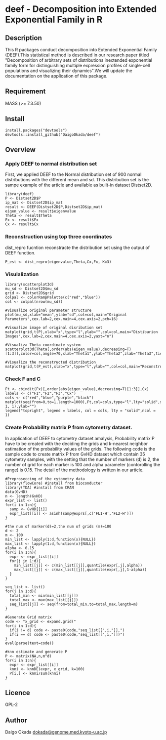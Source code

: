 deef - Decomposition into Extended Exponential Family in R
====

## Description
This R packages conduct decomposition into Extended Exponential Family (DEEF).This statistical method is described in our research paper titled "Decomposition of arbitrary sets of distributions inextended exponential family form for distinguishing multiple expression profiles of single-cell populations and visualizing their dynamics".We will update the documentation on the application of this package.


## Requirement
MASS (>= 7.3.50)

## Install
```{r}
install.packages("devtools")
devtools::install_github("DaigoOkada/deef")
```

## Overview

### Apply DEEF to normal distribution set

First, we applied DEEF to the Normal distribution set of 900 normal distributions with the different mean and sd.
This distribution set is the sampe example of the article and available as built-in dataset Distset2D.

```{r}
library(deef)
P <- Distset2D$P
ip_mat <- Distset2D$ip_mat
result <- DEEF(Distset2D$P,Distset2D$ip_mat)
eigen_value <- result$eigenvalue
Theta <- result$Theta
Fx <- result$Fx
Cx <- result$Cx
```

### Reconstruction using top three coordinates

dist_repro fucntion reconstracte the distribution set using the output of DEEF function.

```{r}
P_est <- dist_repro(eigenvalue,Theta,Cx,Fx, K=3)
```

### Visulalization
```{r}
library(scatterplot3d)
mu_sd <- Distset2D$mu_sd
grid <- Distset2D$grid
colpal <- colorRampPalette(c("red","blue"))
col <- colpal(nrow(mu_sd))

#Visualize original parameter structure
plot(mu_sd,xlab="mean",ylab="sd",col=col,main="Original Parameters",cex.lab=2,cex.main=4,cex.axis=2,pch=16)

#Visualize image of original disribution set
matplot(grid,t(P),xlab="x",type="l",ylab="",col=col,main="Distiburion Images",cex.lab=2,cex.main=4,cex.axis=2,yaxt="n")

#Visualiza Theta coordinate system
scatterplot3d(Theta[,order(abs(eigen_value),decreasing=T)[1:3]],color=col,angle=70,xlab="Theta1",ylab="Theta2",zlab="Theta3",tick.marks=FALSE,cex.lab=2,cex.main=4,pch=16)

#Visualiza the reconstructed distribution
matplot(grid,t(P_est),xlab="x",type="l",ylab="",col=col,main="Reconstructed",cex.lab=2,cex.main=4,cex.axis=2,yaxt="n")
```

### Check F and C
```{r}
Ft <- cbind(t(Fx)[,order(abs(eigen_value),decreasing=T)[1:3]],Cx)
labels <- c("F1","F2","F3","Cx")
cols <- c("red","blue","purple","black")
matplot(seq(from=0,to=1,length=1000),Ft,col=cols,type="l",lty="solid",xlab="",main="1D",cex.main=2,xaxp=c(0, 1, 1),ylab="")
legend("topright", legend = labels, col = cols, lty = "solid",ncol = 1)
```

### Create Probability matrix P from cytometry dataset.
In application of DEEF to cytometry dataset amalysis, Probability matrix P have to be created with the deciding the grids and 
k-nearest neighbor estimation of the probability values of the grids.
The following code is the sample code to create matrix P from GvHD dataset which contain 35 cytometry samples, with the setting that the number of markers (d) is 2, the number of grid for each marker is 100 and alpha parameter (contorolling the range) is 0.15.
The detail  of the methodology is written in our article.

```{r}
#Preproseccing of the cytometry data
library(flowCore) #install from bioconducter
library(TDA) #install from CRAN
data(GvHD)
n <- length(GvHD)
expr_list <- list()
for(i in 1:n){
  samp <- GvHD[[i]]
  expr_list[[i]] <- asinh(samp@exprs[,c('FL1-H','FL2-H')])
}

#the num of marker(d)=2,the num of grids (m)=100
d <- 2
m <- 100
min_list <- lapply(1:d,function(x){NULL})
max_list <- lapply(1:d,function(x){NULL})
alpha <- 0.15
for(i in 1:n){
  expr <- expr_list[[i]]
  for(j in 1:d){
    min_list[[j]] <- c(min_list[[j]],quantile(expr[,j],alpha))
    max_list[[j]] <- c(max_list[[j]],quantile(expr[,j],1-alpha))
  }
}

seq_list <- list()
for(j in 1:d){
  total_min <- min(min_list[[j]])
  total_max <- max(max_list[[j]])
  seq_list[[j]] <- seq(from=total_min,to=total_max,length=m)
}

#Generate Grid matrix
code <- "x_grid <- expand.grid("
for(i in 1:d){
  if(i != d) code <- paste0(code,"seq_list[[",i,"]],")
  if(i == d) code <- paste0(code,"seq_list[[",i,"]])")
}
eval(parse(text=code))

#knn estimate and generate P
P <- matrix(NA,n,m^d)
for(i in 1:n){
  expr <- expr_list[[i]]
  knni <- knnDE(expr, x_grid, k=100)
  P[i,] <- knni/sum(knni)
}
```

## Licence
GPL-2

## Author
Daigo Okada <dokada@genome.med.kyoto-u.ac.jp>
